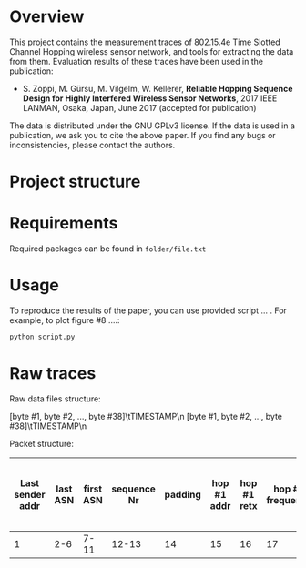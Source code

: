 # Overview


This project contains the measurement traces of 802.15.4e Time Slotted Channel Hopping wireless sensor network, and tools for extracting the data from them.
Evaluation results of these traces have been used in the publication:


- S. Zoppi,  M. Gürsu, M. Vilgelm, W. Kellerer, **Reliable Hopping Sequence Design for Highly Interfered Wireless Sensor Networks**, 2017 IEEE LANMAN, Osaka, Japan, June 2017 (accepted for publication)


The data is distributed under the GNU GPLv3 license. If the data is used in a publication, we ask you to cite the above paper.
If you find any bugs or inconsistencies, please contact the authors.


# Project structure


# Requirements


Required packages can be found in `folder/file.txt`


# Usage


To reproduce the results of the paper, you can use provided script ... . For example, to plot figure #8 ....:


```bash
python script.py
```


# Raw traces


Raw data files structure:


[byte #1, byte #2, ..., byte #38]\tTIMESTAMP\n
[byte #1, byte #2, ..., byte #38]\tTIMESTAMP\n


Packet structure:


|Last sender addr |last ASN     |first ASN    | sequence Nr |padding| hop #1 addr | hop #1 retx | hop #1 frequency | hop #1 RSSI | hop #2 .... until hop #6 |
|-----------------|-------------|-------------|-------------|-------|-------------|-------------|------------------|-------------|--------------------------|
| 1               | 2-6 	| 7-11        | 12-13       | 14    | 15          | 16          | 17               | 18          | 19-38                    |
